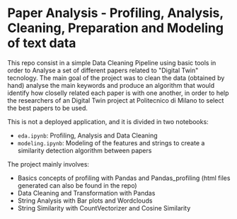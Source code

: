 # Paper Analysis -  Profiling, Analysis, Cleaning, Preparation and Modeling of text data

This repo consist in a simple Data Cleaning Pipeline using basic tools in order to Analyse a set of different papers related to "Digital Twin" tecnology. The main goal of the project was to clean the data (obtained by hand) analyse the main keywords and produce an algorithm that would identify how closelly related each paper is with one another, in order to help the researchers of an Digital Twin project at Politecnico di Milano to select the best papers to be used. 

This is not a deployed application, and it is divided in two notebooks:
- `eda.ipynb`: Profiling, Analysis and Data Cleaning
- `modeling.ipynb`: Modeling of the features and strings to create a similarity detection algorithm between papers

The project mainly involves:
- Basics concepts of profiling with Pandas and Pandas_profiling (html files generated can also be found in the repo) 
- Data Cleaning and Transformation with Pandas 
- String Analysis with Bar plots and Wordclouds
- String Similarity with CountVectorizer and Cosine Similarity
